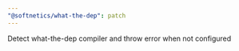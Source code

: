 ```yaml
---
"@softnetics/what-the-dep": patch
---
```


Detect what-the-dep compiler and throw error when not configured
